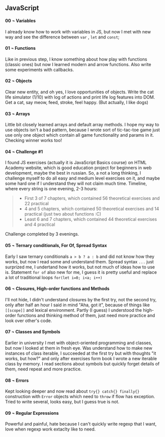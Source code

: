 ## JavaScript

#### 00 ¬ Variables

I already know how to work with variables in JS, but now I met with new way and see the difference between `var` , `let` and `const`;

#### 01 ¬ Functions

Like in previous step, I know something about how play with functions (classic ones) but now I learned modern and arrow functions. Also write some experiments with callbacks.

#### 02 ¬ Objects

Clear new entity, and oh yes, I love opportunities of objects. Write the cat life simulator (1/10) with log of actions and print life log features into DOM. Get a cat, say meow, feed, stroke, feel happy. (But actually, I like dogs)

#### 03 ¬ Arrays

Little bit closely learned arrays and default array methods. I hope my way to use objects isn't a bad pattern, because I wrote sort of tic-tac-toe game just use only one object which contain all game functionality and params in it. Checking winner works too!

#### 04 ¬ Challenge #1

I found JS exercises (actually it is JavaScript Basics course) on HTML Academy website, which is good education project for beginners in web development, maybe the best in russian. So, a not a long thinking, I challenge myself to do all easy and medium level exercises on it, and maybe some hard one if I understand they will not claim much time. Timeline, where every string is one evening, 2-3 hours:

> - First 3 of 7 chapters, which contained 56 theoretical exercises and 22 practical
> - 4 and 5 chapters, which contained 50 theoretical exercises and 14 practical (just two about functions :C)
> - Least 6 and 7 chapters, which contained 44 theoretical exercises and 4 practical

Challenge completed by 3 evenings.

#### 05 ¬ Ternary conditionals, For Of, Spread Syntax

Early I saw ternary conditionals `a > b ? a : b` and did not know how they works, but now I read some and understand them. Spread syntax `...` just surprized me, I undertand how it works, but not much of ideas how to use is. Statement `for of` also new for me, I guess it is pretty useful and replace a lot of traditional loops `for(let i=0; i<a; i++)`

#### 06 ¬ Closures, High-order functions and Methods

I'll not hide, I didn't understand closures by the first try, not the second try, only after half an hour I said in mind "Aha, got it", because of things like `[[scope]]` and lexical environment. Partly (I guess) I understood the high-order functions and thinking method of them, just need more practice and look over other's code.

#### 07 ¬ Classes and Symbols

Earlier in university I met with object-oriented programming and classes, but now I looked at them in fresh eye. Was understand how to make new instances of class iterable, I succeeded at the first try but with thoughts "it works, but how?" and only after exercises form book I wrote a new iterable class by memory. I read sections about symbols but quickly forget details of them, need repeat and more practice.

#### 08 ¬ Errors

Kept looking deeper and now read about `try{} catch{} finally{}` construction with `Error` objects which need to `throw` if flow has exception. Tried to write several, looks easy, but I guess true is not.

#### 09 ¬ Regular Expressions

Powerful and painful, hate because I can't quickly write regexp that I want, love when regexp work extaclty like to need.
